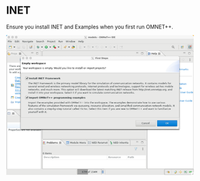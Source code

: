 # INET
Ensure you install INET and Examples when you first run OMNET++.

![](images/inet_install.png)

